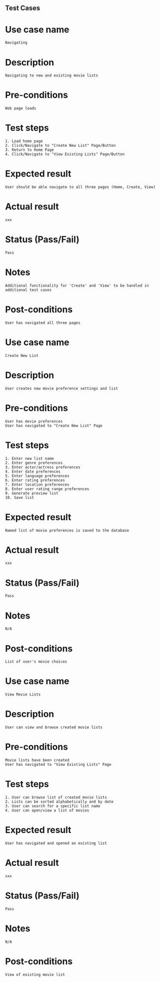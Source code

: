 ## Test Cases

# Use case name
    Navigating
# Description
    Navigating to new and existing movie lists
# Pre-conditions
    Web page loads
# Test steps
    1. Load home page
    2. Click/Navigate to "Create New List" Page/Button
    3. Return to Home Page
    4. Click/Navigate to "View Existing Lists" Page/Button
# Expected result
    User should be able navigate to all three pages (Home, Create, View)
# Actual result
    xxx
# Status (Pass/Fail)
    Pass
# Notes
    Additional functionality for 'Create' and 'View' to be handled in additional test cases
# Post-conditions
    User has navigated all three pages



# Use case name
    Create New List
# Description
    User creates new movie preference settings and list
# Pre-conditions
    User has movie preferences
    User has navigated to "Create New List" Page
# Test steps
    1. Enter new list name
    2. Enter genre preferences
    3. Enter actor/actress preferences
    4. Enter date preferences
    5. Enter language preferences
    6. Enter rating preferences
    7. Enter location preferences
    8. Enter user rating range preferences
    9. Generate preview list
    10. Save list
# Expected result
    Named list of movie preferences is saved to the database
# Actual result
    xxx
# Status (Pass/Fail)
    Pass
# Notes
    N/A
# Post-conditions
    List of user's movie choices



# Use case name
    View Movie Lists
# Description
    User can view and browse created movie lists
# Pre-conditions
    Movie lists have been created
    User has navigated to "View Existing Lists" Page
# Test steps
    1. User can browse list of created movie lists
    2. Lists can be sorted alphabetically and by date
    3. User can search for a specific list name
    4. User can open/view a list of movies

# Expected result
    User has navigated and opened an existing list
# Actual result
    xxx
# Status (Pass/Fail)
    Pass
# Notes
    N/A
# Post-conditions
    View of existing movie list
